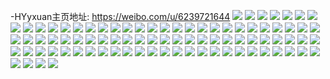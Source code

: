 -HYyxuan主页地址: https://weibo.com/u/6239721644 
![](https://wx4.sinaimg.cn/mw2000/006OheDGly1h9dk6zhcm3j324h2uqx6r.jpg) 
![](https://wx4.sinaimg.cn/mw2000/006OheDGly1h9dk6xvvdaj32c033xe84.jpg) 
![](https://wx4.sinaimg.cn/mw2000/006OheDGly1h9dk73fsc3j327o2ui7wk.jpg) 
![](https://wx4.sinaimg.cn/mw2000/006OheDGly1h9dk7173h3j328x2z6u0y.jpg) 
![](https://wx4.sinaimg.cn/mw2000/006OheDGly1h9aidj9hy8j336c248e81.jpg) 
![](https://wx4.sinaimg.cn/mw2000/006OheDGly1h9aidklfxcj323y36mhdt.jpg) 
![](https://wx4.sinaimg.cn/mw2000/006OheDGly1h8kx5c79itj316s0x216p.jpg) 
![](https://wx4.sinaimg.cn/mw2000/006OheDGly1h8gasvvqkqj31nu2s14o4.jpg) 
![](https://wx4.sinaimg.cn/mw2000/006OheDGly1h7z37vsuhaj30zo0zonc0.jpg) 
![](https://wx4.sinaimg.cn/mw2000/006OheDGly1h7l0apbm1kj30zo1zc1kx.jpg) 
![](https://wx4.sinaimg.cn/mw2000/006OheDGly1h75xn9964jj334022o75l.jpg) 
![](https://wx4.sinaimg.cn/mw2000/006OheDGly1h75xn87t0rj322o20v7ld.jpg) 
![](https://wx4.sinaimg.cn/mw2000/006OheDGly1h75xn6zu3dj324836ce81.jpg) 
![](https://wx4.sinaimg.cn/mw2000/006OheDGly1h75xueue5dj324836c4qp.jpg) 
![](https://wx4.sinaimg.cn/mw2000/006OheDGly1h6scfs72xzj32pj1xmb2c.jpg) 
![](https://wx4.sinaimg.cn/mw2000/006OheDGly1h6scfwg13oj32302tmhdv.jpg) 
![](https://wx4.sinaimg.cn/mw2000/006OheDGly1h6scg1xyztj32c02yohdx.jpg) 
![](https://wx4.sinaimg.cn/mw2000/006OheDGly1h6scfmg77vj33402c0qv6.jpg) 
![](https://wx4.sinaimg.cn/mw2000/006OheDGly1h6c0wyugqaj328j28j7a1.jpg) 
![](https://wx4.sinaimg.cn/mw2000/006OheDGly1h5lhp8vubsj32c033xhdu.jpg) 
![](https://wx4.sinaimg.cn/mw2000/006OheDGly1h5lhpav3aej32dc35r7wi.jpg) 
![](https://wx4.sinaimg.cn/mw2000/006OheDGly1h5lhpegxfkj32c0340u0z.jpg) 
![](https://wx4.sinaimg.cn/mw2000/006OheDGly1h5lhphhnj6j33402c0kjn.jpg) 
![](https://wx4.sinaimg.cn/mw2000/006OheDGly1h5lhp5y07tj32c0340b2c.jpg) 
![](https://wx4.sinaimg.cn/mw2000/006OheDGly1h5lhpj96kuj33404nzb2d.jpg) 
![](https://wx4.sinaimg.cn/mw2000/006OheDGly1h5lhpkwgkcj31ox288u0x.jpg) 
![](https://wx4.sinaimg.cn/mw2000/006OheDGly1h5lhplxs15j33404o04qq.jpg) 
![](https://wx4.sinaimg.cn/mw2000/006OheDGly1h5lhpnmm34j33402c0x6p.jpg) 
![](https://wx4.sinaimg.cn/mw2000/006OheDGly1h4shfcv9jgj32c0340b2c.jpg) 
![](https://wx4.sinaimg.cn/mw2000/006OheDGly1h4shf7t9zvj32c02c0x6q.jpg) 
![](https://wx4.sinaimg.cn/mw2000/006OheDGly1h4shfgcdczj32c02c0kjm.jpg) 
![](https://wx4.sinaimg.cn/mw2000/006OheDGly1h4shfjkxzbj31pq2gux6p.jpg) 
![](https://wx4.sinaimg.cn/mw2000/006OheDGly1h4shfl3msaj33402c0e82.jpg) 
![](https://wx4.sinaimg.cn/mw2000/006OheDGly1h4shfn8r0rj32803x57wj.jpg) 
![](https://wx4.sinaimg.cn/mw2000/006OheDGly1h4i96blvgwj31vf35se83.jpg) 
![](https://wx4.sinaimg.cn/mw2000/006OheDGgy1h43yp9lzblj333y23skjl.jpg) 
![](https://wx4.sinaimg.cn/mw2000/006OheDGgy1h43ypom7c5j333y4ag7wi.jpg) 
![](https://wx4.sinaimg.cn/mw2000/006OheDGgy1h43ypvc7jwj333y244npd.jpg) 
![](https://wx4.sinaimg.cn/mw2000/006OheDGgy1h43yr23pcvj322o33xu0x.jpg) 
![](https://wx4.sinaimg.cn/mw2000/006OheDGgy1h43yry56v7j333y22o1kz.jpg) 
![](https://wx4.sinaimg.cn/mw2000/006OheDGgy1h43yp39ictj334070rb2b.jpg) 
![](https://wx4.sinaimg.cn/mw2000/006OheDGgy1h43yssblsfj333y45cqv9.jpg) 
![](https://wx4.sinaimg.cn/mw2000/006OheDGgy1h43yszfdx1j322o33y4qp.jpg) 
![](https://wx4.sinaimg.cn/mw2000/006OheDGgy1h43ytpkktmj333ybg27wm.jpg) 
![](https://wx4.sinaimg.cn/mw2000/006OheDGly1h0s0q1vc5rj32i43qf4qq.jpg) 
![](https://wx4.sinaimg.cn/mw2000/006OheDGly1h0s0q3gh6aj32ic2c0x6p.jpg) 
![](https://wx4.sinaimg.cn/mw2000/006OheDGly1h0s0q125rwj32a229ox6p.jpg) 
![](https://wx4.sinaimg.cn/mw2000/006OheDGly1h0s0q4s657j329123me81.jpg) 
![](https://wx4.sinaimg.cn/mw2000/006OheDGly1h0s0q5r3r1j32l2284u0x.jpg) 
![](https://wx4.sinaimg.cn/mw2000/006OheDGly1h0s0q6nbdwj32aa1zmb29.jpg) 
![](https://wx4.sinaimg.cn/mw2000/006OheDGly1h029obb7axj32o81s57ry.jpg) 
![](https://wx4.sinaimg.cn/mw2000/006OheDGly1gz1etubdqlj32bu1t0u0x.jpg) 
![](https://wx4.sinaimg.cn/mw2000/006OheDGly1gyz6oolh76j322q3407wi.jpg) 
![](https://wx4.sinaimg.cn/mw2000/006OheDGly1gyz6ors8ijj32cc33zqv6.jpg) 
![](https://wx4.sinaimg.cn/mw2000/006OheDGly1gyz6osqnetj322q3407wi.jpg) 
![](https://wx4.sinaimg.cn/mw2000/006OheDGly1gyz6otjzshj322q3401ky.jpg) 
![](https://wx4.sinaimg.cn/mw2000/006OheDGly1gyz6ovqruwj31so2oxqv5.jpg) 
![](https://wx4.sinaimg.cn/mw2000/006OheDGly1gyz6ouczkgj322q340e82.jpg) 
![](https://wx4.sinaimg.cn/mw2000/006OheDGly1gyufmb8x3ij31o02801ky.jpg) 
![](https://wx4.sinaimg.cn/mw2000/006OheDGly1gy59z0id8nj333k4n47wl.jpg) 
![](https://wx4.sinaimg.cn/mw2000/006OheDGly1gy59z4ho95j34n433kb2e.jpg) 
![](https://wx4.sinaimg.cn/mw2000/006OheDGly1gy59z1klrgj334022qnpd.jpg) 
![](https://wx4.sinaimg.cn/mw2000/006OheDGly1gy59zbuwicj333k4n41l2.jpg) 
![](https://wx4.sinaimg.cn/mw2000/006OheDGly1gy59z87sxxj34n433k1l2.jpg) 
![](https://wx4.sinaimg.cn/mw2000/006OheDGly1gy59zeemrkj333k4n4b2d.jpg) 
![](https://wx4.sinaimg.cn/mw2000/006OheDGly1gthar3w9kqj323u35s4qp.jpg) 
![](https://wx4.sinaimg.cn/mw2000/006OheDGly1gthar5zgnwj323u35s4qp.jpg) 
![](https://wx4.sinaimg.cn/mw2000/006OheDGly1gthar54929j323u35s7wh.jpg) 
![](https://wx4.sinaimg.cn/mw2000/006OheDGly1gthar9h7euj323t3ltnpd.jpg) 
![](https://wx4.sinaimg.cn/mw2000/006OheDGly1gthar712sej323u35s7wh.jpg) 
![](https://wx4.sinaimg.cn/mw2000/006OheDGly1gtharb49koj323t52px6p.jpg) 
![](https://wx4.sinaimg.cn/mw2000/006OheDGly1gthar30iqaj322n340kjl.jpg) 
![](https://wx4.sinaimg.cn/mw2000/006OheDGly1gtharcje4lj323u36ze81.jpg) 
![](https://wx4.sinaimg.cn/mw2000/006OheDGly1gthar8ayzjj322n340hdt.jpg) 
![](https://wx4.sinaimg.cn/mw2000/006OheDGly1gtcq5u0dq1j32c0340u0z.jpg) 
![](https://wx4.sinaimg.cn/mw2000/006OheDGly1gtcq5rrq1aj31k0340npf.jpg) 
![](https://wx4.sinaimg.cn/mw2000/006OheDGly1gtcq5wn9uoj32442tikjm.jpg) 
![](https://wx4.sinaimg.cn/mw2000/006OheDGly1gtcq61crvqj32c04o04qt.jpg) 
![](https://wx4.sinaimg.cn/mw2000/006OheDGly1gtcq63b6efj326g2yoqv6.jpg) 
![](https://wx4.sinaimg.cn/mw2000/006OheDGly1gtcq65e1h6j32w74pze83.jpg) 
![](https://wx4.sinaimg.cn/mw2000/006OheDGly1gtcq67a055j31ds340qv6.jpg) 
![](https://wx4.sinaimg.cn/mw2000/006OheDGly1gtcq6ba4pkj32c02c0kjn.jpg) 
![](https://wx4.sinaimg.cn/mw2000/006OheDGly1gtcq6f4h1yj32c02c04qr.jpg) 
![](https://wx4.sinaimg.cn/mw2000/006OheDGly1gswiaj3034j34n433khdv.jpg) 
![](https://wx4.sinaimg.cn/mw2000/006OheDGly1gswiammcykj34n433kb2c.jpg) 
![](https://wx4.sinaimg.cn/mw2000/006OheDGly1gswiapa31ij34n433kb2b.jpg) 
